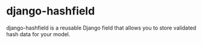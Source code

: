 # django-hashfield
django-hashfield is a reusable Django field that allows you to store validated hash data for your model.
